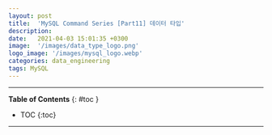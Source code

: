 ```yaml
---
layout: post
title:  'MySQL Command Series [Part11] 데이터 타입'
description: 
date:   2021-04-03 15:01:35 +0300
image:  '/images/data_type_logo.png'
logo_image: '/images/mysql_logo.webp'
categories: data_engineering
tags: MySQL
---
```


---
**Table of Contents**
{: #toc }
*  TOC
{:toc}

---
